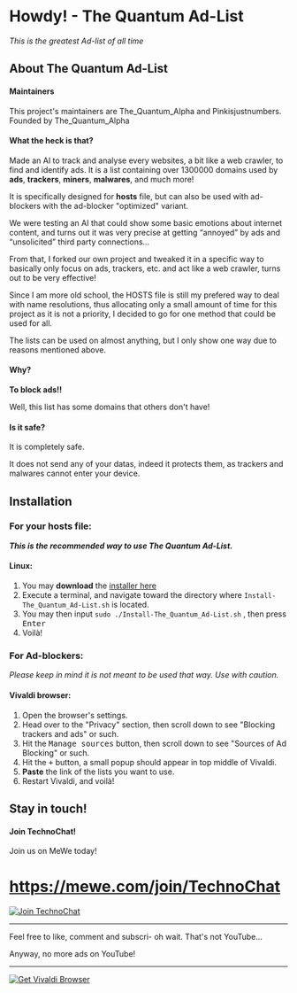 # Howdy! - The Quantum Ad-List
*This is the greatest Ad-list of all time*

## About The Quantum Ad-List
#### Maintainers
This project's maintainers are The_Quantum_Alpha and Pinkisjustnumbers.
Founded by The_Quantum_Alpha

#### What the heck is that?
Made an AI to track and analyse every websites, a bit like a web crawler, to find and identify ads.
It is a list containing over 1300000 domains used by **ads**, **trackers**, **miners**, **malwares**, and much more! 

It is specifically designed for **hosts** file, but can also be used with ad-blockers with the ad-blocker "optimized" variant.

We were testing an AI that could show some basic emotions about internet content, and turns out it was very precise at getting “annoyed” by ads and “unsolicited” third party connections…

From that, I forked our own project and tweaked it in a specific way to basically only focus on ads, trackers, etc. and act like a web crawler, turns out to be very effective!

Since I am more old school, the HOSTS file is still my prefered way to deal with name resolutions, thus allocating only a small amount of time for this project as it is not a priority, I decided to go for one method that could be used for all.

The lists can be used on almost anything, but I only show one way due to reasons mentioned above.

#### Why?
**To block ads!!**

Well, this list has some domains that others don't have!

#### Is it safe?
It is completely safe. 

It does not send any of your datas, indeed it protects them, as trackers and malwares cannot enter your device. 


## Installation
### For your **hosts** file:
***This is the recommended way to use The Quantum Ad-List.***
#### Linux:
1. You may **download** the [installer here](https://gitlab.com/The_Quantum_Alpha/the-quantum-ad-list/-/raw/master/Quantum_AdList?inline=false)
2. Execute a terminal, and navigate toward the directory where `Install-The_Quantum_Ad-List.sh` is located.
3. You may then input `sudo ./Install-The_Quantum_Ad-List.sh` , then press <kbd>Enter</kbd>
4. Voilà!

### For Ad-blockers:
*Please keep in mind it is not meant to be used that way. Use with caution.*
#### Vivaldi browser:
1. Open the browser's settings.
2. Head over to the "Privacy" section, then scroll down to see "Blocking trackers and ads" or such.
3. Hit the <kbd>Manage sources</kbd> button, then scroll down to see "Sources of Ad Blocking" or such.
4. Hit the <kbd>+</kbd> button, a small popup should appear in top middle of Vivaldi. 
5. **Paste** the link of the lists you want to use.
7. Restart Vivaldi, and voilà!

## Stay in touch!
#### Join TechnoChat!
Join us on MeWe today!

# https://mewe.com/join/TechnoChat

<a href="https://mewe.com/join/TechnoChat"><img src="https://imgur.com/a/0o9SjTz" alt="Join TechnoChat" style="border:0"></a>

***

Feel free to like, comment and subscri-
oh wait. That's not YouTube...

Anyway, no more ads on YouTube!

***

<a href="https://vivaldi.com?pk_campaign=Banners&pk_kwd=260x80"><img src="https://vivaldi.com/buttons/files/260x80.png" alt="Get Vivaldi Browser" style="border:0"></a>
